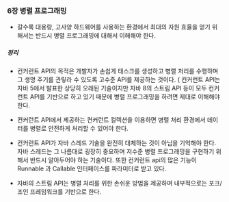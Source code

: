 ### 6장 병렬 프로그래밍

- 갈수록 대용량, 고사양 하드웨어를 사용하는 환경에서 최대의 자원 효율을 얻기 위해서는 반드시 병렬 프로그래밍에 대해서 이해해야 한다. 



##### 정리

- 컨커런트 API의 목적은 개발자가 손쉽게 태스크를 생성하고 병렬 처리를 수행하며 그 생명 주기를 관맇라 수 있도록 고수준 API를 제공하는 것이다. 
 ( 컨커런트 API는 자바 5에서 발표한 상당히 오래된 기술이지만 자바 8의 스트림 API 등이 모두 컨커런트 API를 기반으로 하고 있기 때문에 병렬 프로그래밍을 하려면 제대로 이해해야 한다. 

- 컨커런트 API에서 제공하는 컨커런트 컬렉션을 이용하면 병렬 처리 환경에서 데이터를 병렬로 안전하게 처리할 수 있어야 한다. 

- 컨커런트 API가 자바 스레드 기술을 완전히 대체하는 것이 아님을 기억해야 한다. 자바 스레드는 그 나름대로 굉장히 중요하며 저수준 병렬 프로그래밍을 구현하기 위해서 반드시 알아두어야 하는 기술이다. 또한 컨커런트 api의 많은 기능이 Runnable 과 Callable 인터페이스를 파라미터로 받고 있다. 

- 자바의 스트림 API는 병렬 처리를 위한 손쉬운 방법을 제공하며 내부적으로는 포크/조인 프레임워크를 기반으로 한다. 
